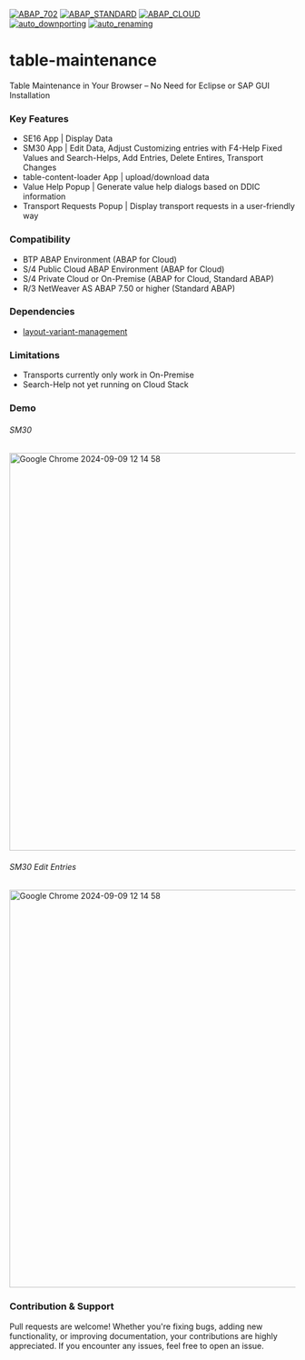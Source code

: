 [![ABAP_702](https://github.com/abap2UI5-addons/table-maintenance/actions/workflows/ABAP_702.yaml/badge.svg?branch=702)](https://github.com/abap2UI5-addons/table-maintenance/actions/workflows/ABAP_702.yaml)
[![ABAP_STANDARD](https://github.com/abap2UI5-addons/table-maintenance/actions/workflows/ABAP_STANDARD.yaml/badge.svg)](https://github.com/abap2UI5-addons/table-maintenance/actions/workflows/ABAP_STANDARD.yaml)
[![ABAP_CLOUD](https://github.com/abap2UI5-addons/table-maintenance/actions/workflows/ABAP_CLOUD.yaml/badge.svg)](https://github.com/abap2UI5-addons/table-maintenance/actions/workflows/ABAP_CLOUD.yaml)
<br>
[![auto_downporting](https://github.com/abap2UI5-addons/table-maintenance/actions/workflows/auto_downporting.yaml/badge.svg)](https://github.com/abap2UI5-addons/table-maintenance/actions/workflows/auto_downporting.yaml)
[![auto_renaming](https://github.com/abap2UI5-addons/table-maintenance/actions/workflows/auto_renaming.yaml/badge.svg)](https://github.com/abap2UI5-addons/table-maintenance/actions/workflows/auto_renaming.yaml)


# table-maintenance
Table Maintenance in Your Browser – No Need for Eclipse or SAP GUI Installation

### Key Features
* SE16 App | Display Data
* SM30 App | Edit Data, Adjust Customizing entries with F4-Help Fixed Values and Search-Helps, Add Entries, Delete Entires, Transport Changes
* table-content-loader App  | upload/download data 
* Value Help Popup | Generate value help dialogs based on DDIC information
* Transport Requests Popup | Display transport requests in a user-friendly way
  
### Compatibility
* BTP ABAP Environment (ABAP for Cloud)
* S/4 Public Cloud ABAP Environment (ABAP for Cloud)
* S/4 Private Cloud or On-Premise (ABAP for Cloud, Standard ABAP)
* R/3 NetWeaver AS ABAP 7.50 or higher (Standard ABAP)

### Dependencies
* [layout-variant-management](https://github.com/abap2UI5-addons/layout-variant-management)

### Limitations
* Transports currently only work in On-Premise
* Search-Help not yet running on Cloud Stack

### Demo
###### SM30
<img width="700" alt="Google Chrome 2024-09-09 12 14 58" src="https://github.com/user-attachments/assets/51a1d7e5-ca7e-4359-9e12-39b00b3c11bf">

###### SM30 Edit Entries
<img width="700" alt="Google Chrome 2024-09-09 12 14 58" src="https://github.com/user-attachments/assets/3dc1de8d-4025-48c0-9372-79fd20c4279c">

### Contribution & Support
Pull requests are welcome! Whether you're fixing bugs, adding new functionality, or improving documentation, your contributions are highly appreciated. If you encounter any issues, feel free to open an issue.

